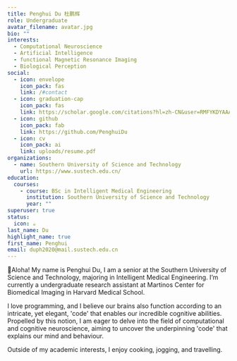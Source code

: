 ```yaml
---
title: Penghui Du 杜鹏辉
role: Undergraduate
avatar_filename: avatar.jpg
bio: ""
interests:
  - Computational Neuroscience
  - Artificial Intelligence
  - functional Magnetic Resonance Imaging
  - Biological Perception
social:
  - icon: envelope
    icon_pack: fas
    link: /#contact
  - icon: graduation-cap
    icon_pack: fas
    link: https://scholar.google.com/citations?hl=zh-CN&user=RMFYKDYAAAAJ
  - icon: github
    icon_pack: fab
    link: https://github.com/PenghuiDu
  - icon: cv
    icon_pack: ai
    link: uploads/resume.pdf
organizations:
  - name: Southern University of Science and Technology
    url: https://www.sustech.edu.cn/
education:
  courses:
    - course: BSc in Intelligent Medical Engineering
      institution: Southern University of Science and Technology
      year: ""
superuser: true
status:
  icon: ☕️
last_name: Du
highlight_name: true
first_name: Penghui
email: duph2020@mail.sustech.edu.cn
---
```

🥳Aloha! My name is Penghui Du, I am a senior at the Southern University of Science and Technology, majoring in Intelligent Medical Engineering. I’m currently a undergraduate research assistant at Martinos Center for Biomedical Imaging in Harvard Medical School. 

I love programming, and I believe our brains also function according to an intricate, yet elegant, 'code' that enables our incredible cognitive abilities. Propelled by this notion, I am eager to delve into the field of computational and cognitive neuroscience, aiming to uncover the underpinning 'code' that explains our mind and behaviour.

Outside of my academic interests, I enjoy cooking, jogging, and travelling.